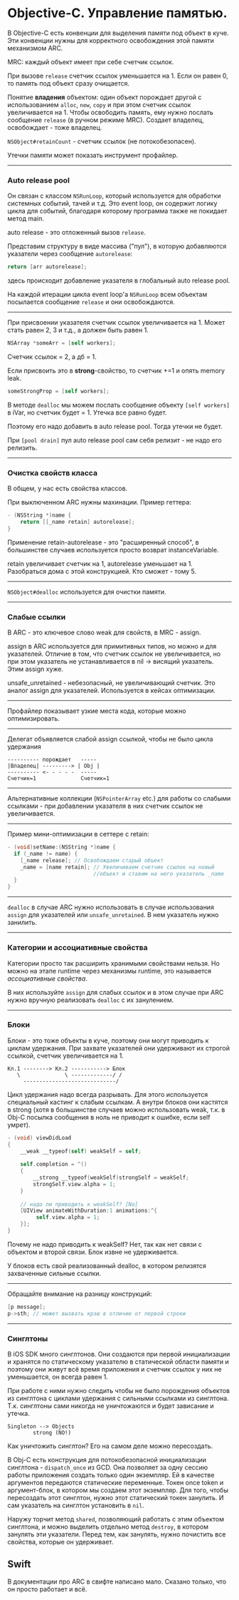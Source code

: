 # Objective-C. Управление памятью.

В Objective-C есть конвенции для выделения памяти под объект в куче. Эти конвенции нужны для корректного освобождения этой памяти механизмом ARC.

MRC: каждый объект имеет при себе счетчик ссылок.

При вызове `release` счетчик ссылок уменьшается на 1. Если он равен 0, то память под объект сразу очищается.

Понятие __владения__ объектом: один объект порождает другой с использованием `alloc`, `new`, `copy` и при этом счетчик ссылок увеличивается на 1. Чтобы освободить память, ему нужно послать сообщение `release` (в ручном режиме MRC). Создает владелец, освобождает - тоже владелец.

`NSObject#retainCount` - счетчик ссылок (не потокобезопасен).

Утечки памяти может показать инструмент профайлер.

---

### Auto release pool

Он связан с классом `NSRunLoop`, который используется для обработки системных событий, тачей и т.д. Это event loop, он содержит логику цикла для событий, благодаря которому программа также не покидает метод main.

auto release - это отложенный вызов  `release`.

Представим структуру в виде массива ("пул"), в которую добавляются указатели через сообщение `autorelease`:

```objectivec
return [arr autorelease];
```

здесь происходит добавление указателя в глобальный auto release pool.

На каждой итерации цикла event loop'a `NSRunLoop` всем объектам посылается сообщение `release` и они освобождаются.

---

При присвоении указателя счетчик ссылок увеличивается на 1. Может стать равен 2, 3 и т.д., а должен быть равен 1.

```objectivec
NSArray *someArr = [self workers];
```

Счетчик ссылок = 2, а дб = 1.

Если присвоить это в __strong__-свойство, то счетчик +=1 и опять memory leak.

```objectivec 
someStrongProp = [self workers];
```

В методе `dealloc` мы можем послать сообщение объекту `[self workers]` в iVar, но счетчик будет = 1. Утечка все равно будет.

Поэтому его надо добавить в auto release pool. Тогда утечки не будет.

При `[pool drain]` пул auto release pool сам себя релизит - не надо его релизить.

---

### Очистка свойств класса

В общем, у нас есть свойства классов.

При выключенном ARC нужны махинации. Пример геттера:

```objectivec
- (NSString *)name {
    return [[_name retain] autorelease];
}
```

Применение retain-autorelease - это "расширенный способ", в большинстве случаев используется просто возврат instanceVariable.

retain увеличивает счетчик на 1, autorelease уменьшает на 1. Разобраться дома с этой конструкцией. Кто сможет - тому 5.

---

`NSObject#dealloc` используется для очистки памяти.

---

### Слабые ссылки

В ARC - это ключевое слово weak для свойств, в MRC - assign.

assign в ARC используется для примитивных типов, но можно и для указателей. Отличие в том, что счетчик ссылок не увеличивается, но при этом указатель не устанавливается в nil -> висящий указатель. Этим assign хуже.

unsafe_unretained - небезопасный, не увеличивающий счетчик. Это аналог assign для указателей. Используется в кейсах оптимизации.

---

Профайлер показывает узкие места кода, которые можно оптимизировать.

---

Делегат объявляется слабой assign ссылкой, чтобы не было цикла удержания

```
---------- порождает   -----
|Владелец| ---------> | Obj |
---------- <- - - - -  -----  
Счетчик=1              Счетчик=1
```
---

Альтернативные коллекции (`NSPointerArray` etc.) для работы со слабыми ссылками - при добавлении указателя в них счетчик ссылок не увеличивается.

---

Пример мини-оптимизации в сеттере с retain:

```objectivec
- (void)setName:(NSString *)name {
  if (_name != name) {
    [_name release]; // Освобождаем старый объект
    _name = [name retain]; // Увеличиваем счетчик ссылок на новый
                           //объект и ставим на него указатель _name
  }
}
```

---

`dealloc` в случае ARC нужно использовать в случае использования `assign` для указателей или `unsafe_unretained`. В нем указатель нужно занилить.


---

### Категории и ассоциативные свойства

Категории просто так расширить хранимыми свойствами нельзя. Но можно на этапе runtime через механизмы runtime, это называется _ассоциативные свойства_.

В них используйте `assign` для слабых ссылок и в этом случае при ARC нужно вручную реализовать `dealloc` с их занулением.

---


### Блоки

Блоки - это тоже объекты в куче, поэтому они могут приводить к циклам удержания. При захвате указателей они удерживают их строгой ссылкой, счетчик увеличивается на 1.

```
Кл.1 --------> Кл.2 -----------> Блок
   \              \ -------------/ /
     -----------------------------/
```

Цикл удержания надо всегда разрывать. Для этого используется специальный кастинг к слабым ссылкам. А внутри блоков они кастятся в strong (хотя в большинстве случаев можно использовать weak, т.к. в Obj-C посылка сообщения в ноль не приводит к ошибке, если self умрет).

 ```objectivec
 - (void) viewDidLoad 
 {
     __weak __typeof(self) weakSelf = self;
	 
	 self.completion = ^() 
	 {
		 __strong __typeof(weakSelf)strongSelf = weakSelf;
		 strongSelf.view.alpha = 1;
	 }
	 
	 // надо ли приводить к weakSelf? [No]
	 [UIView animateWithDuration:1 animations:^{
	      self.view.alpha = 1;
	 }];
 }
 ```
 
 Почему не надо приводить к weakSelf? Нет, так как нет связи с объектом и второй связи. Блок извне не удерживается.
 
 У блоков есть свой реализованный dealloc, в котором релизятся захваченные сильные ссылки.
 
 ---
 
 Обращайте внимание на разницу конструкций:
 
 ```objectivec
 [p message];
 p->sth; // может вызвать крэш в отличие от первой строки
 ```
 
 ---
 
### Синглтоны
 
В iOS SDK много синглтонов. Они создаются при первой инициализации и хранятся по статическому указателю в статической области памяти и поэтому они живут всё время приложения и счетчик ссылок у них не уменьшается, он всегда равен 1.

При работе с ними нужно следить чтобы не было порождения объектов из синглтона с циклами удержания с сильными ссылками из синглтона. Т.к. синглтоны сами никогда не уничтожаются и будет зависание и утечка.


```
Singleton --> Objects
        strong (NO!)
```

Как уничтожить синглтон? Его на самом деле можно пересоздать. 

В Obj-C есть конструкция для потокобезопасной инициализации синглтона - `dispatch_once` из GCD. Она позволяет за одну сессию работы приложения создать только один экземпляр. Ей в качестве аргументов передаются статические переменные. Токен once token и аргумент-блок, в котором мы создаем этот экземпляр. Для того, чтобы пересоздать этот синглтон, нужно этот статический токен занулить. И сам указатель на синглтон установить в `nil`.

Наружу торчит метод `shared`, позволяющий работать с этим объектом синглтона, и можно выделить отдельно метод `destroy`, в котором занулять эти указатели. Перед тем, как занулять, нужно почистить все свойства, которые он удерживает.

## Swift

В документации про ARC в свифте написано мало. Сказано только, что он просто работает и всё.
